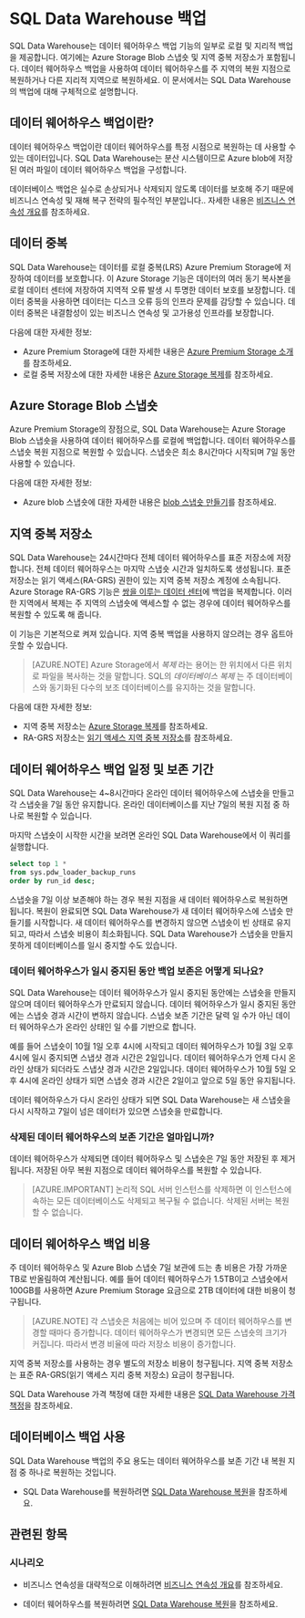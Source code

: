 <properties
   pageTitle="SQL Data Warehouse 백업 | Microsoft Azure"
   description="Azure SQL Data Warehouse를 복원 지점 또는 다른 지역에 복원할 수 있는 SQL Data Warehouse 기본 제공 데이터베이스 백업에 대해 알아봅니다."
   services="sql-data-warehouse"
   documentationCenter=""
   authors="lakshmi1812"
   manager="barbkess"
   editor="monicar"/>

<tags
   ms.service="sql-data-warehouse"
   ms.devlang="NA"
   ms.topic="article"
   ms.tgt_pltfrm="NA"
   ms.workload="NA"
   ms.date="10/06/2016"
   ms.author="lakshmir;barbkess"/>


# <a name="sql-data-warehouse-backups"></a>SQL Data Warehouse 백업

SQL Data Warehouse는 데이터 웨어하우스 백업 기능의 일부로 로컬 및 지리적 백업을 제공합니다. 여기에는 Azure Storage Blob 스냅숏 및 지역 중복 저장소가 포함됩니다. 데이터 웨어하우스 백업을 사용하여 데이터 웨어하우스를 주 지역의 복원 지점으로 복원하거나 다른 지리적 지역으로 복원하세요. 이 문서에서는 SQL Data Warehouse의 백업에 대해 구체적으로 설명합니다.

## <a name="what-is-a-data-warehouse-backup?"></a>데이터 웨어하우스 백업이란?

데이터 웨어하우스 백업이란 데이터 웨어하우스를 특정 시점으로 복원하는 데 사용할 수 있는 데이터입니다.  SQL Data Warehouse는 분산 시스템이므로 Azure blob에 저장된 여러 파일이 데이터 웨어하우스 백업을 구성합니다. 

데이터베이스 백업은 실수로 손상되거나 삭제되지 않도록 데이터를 보호해 주기 때문에 비즈니스 연속성 및 재해 복구 전략의 필수적인 부분입니다.. 자세한 내용은 [비즈니스 연속성 개요](../sql-database/sql-database-business-continuity.md)를 참조하세요.

## <a name="data-redundancy"></a>데이터 중복

SQL Data Warehouse는 데이터를 로컬 중복(LRS) Azure Premium Storage에 저장하여 데이터를 보호합니다. 이 Azure Storage 기능은 데이터의 여러 동기 복사본을 로컬 데이터 센터에 저장하여 지역적 오류 발생 시 투명한 데이터 보호를 보장합니다. 데이터 중복을 사용하면 데이터는 디스크 오류 등의 인프라 문제를 감당할 수 있습니다. 데이터 중복은 내결함성이 있는 비즈니스 연속성 및 고가용성 인프라를 보장합니다.

다음에 대한 자세한 정보:

- Azure Premium Storage에 대한 자세한 내용은 [Azure Premium Storage 소개](../storage/storage-premium-storage.md)를 참조하세요.
- 로컬 중복 저장소에 대한 자세한 내용은 [Azure Storage 복제](../storage/storage-redundancy.md#locally-redundant-storage)를 참조하세요.


## <a name="azure-storage-blob-snapshots"></a>Azure Storage Blob 스냅숏

Azure Premium Storage의 장점으로, SQL Data Warehouse는 Azure Storage Blob 스냅숏을 사용하여 데이터 웨어하우스를 로컬에 백업합니다. 데이터 웨어하우스를 스냅숏 복원 지점으로 복원할 수 있습니다. 스냅숏은 최소 8시간마다 시작되며 7일 동안 사용할 수 있습니다.  

다음에 대한 자세한 정보:

- Azure blob 스냅숏에 대한 자세한 내용은 [blob 스냅숏 만들기](../storage/storage-blob-snapshots.md)를 참조하세요.


## <a name="geo-redundant-backups"></a>지역 중복 저장소

SQL Data Warehouse는 24시간마다 전체 데이터 웨어하우스를 표준 저장소에 저장합니다. 전체 데이터 웨어하우스는 마지막 스냅숏 시간과 일치하도록 생성됩니다. 표준 저장소는 읽기 액세스(RA-GRS) 권한이 있는 지역 중복 저장소 계정에 소속됩니다. Azure Storage RA-GRS 기능은 [쌍을 이루는 데이터 센터](../best-practices-availability-paired-regions.md)에 백업을 복제합니다. 이러한 지역에서 복제는 주 지역의 스냅숏에 액세스할 수 없는 경우에 데이터 웨어하우스를 복원할 수 있도록 해 줍니다. 

이 기능은 기본적으로 켜져 있습니다. 지역 중복 백업을 사용하지 않으려는 경우 옵트아웃할 수 있습니다. 

>[AZURE.NOTE] Azure Storage에서 *복제* 라는 용어는 한 위치에서 다른 위치로 파일을 복사하는 것을 말합니다. SQL의 *데이터베이스 복제* 는 주 데이터베이스와 동기화된 다수의 보조 데이터베이스를 유지하는 것을 말합니다. 

다음에 대한 자세한 정보:
- 지역 중복 저장소는 [Azure Storage 복제](../storage/storage-redundancy.md)를 참조하세요.
- RA-GRS 저장소는 [읽기 액세스 지역 중복 저장소](../storage/storage-redundancy.md#read-access-geo-redundant-storage)를 참조하세요.

## <a name="data-warehouse-backup-schedule-and-retention-period"></a>데이터 웨어하우스 백업 일정 및 보존 기간

SQL Data Warehouse는 4~8시간마다 온라인 데이터 웨어하우스에 스냅숏을 만들고 각 스냅숏을 7일 동안 유지합니다. 온라인 데이터베이스를 지난 7일의 복원 지점 중 하나로 복원할 수 있습니다. 

마지막 스냅숏이 시작한 시간을 보려면 온라인 SQL Data Warehouse에서 이 쿼리를 실행합니다. 

```sql
select top 1 *
from sys.pdw_loader_backup_runs 
order by run_id desc;
```

스냅숏을 7일 이상 보존해야 하는 경우 복원 지점을 새 데이터 웨어하우스로 복원하면 됩니다. 복원이 완료되면 SQL Data Warehouse가 새 데이터 웨어하우스에 스냅숏 만들기를 시작합니다. 새 데이터 웨어하우스를 변경하지 않으면 스냅숏이 빈 상태로 유지되고, 따라서 스냅숏 비용이 최소화됩니다. SQL Data Warehouse가 스냅숏을 만들지 못하게 데이터베이스를 일시 중지할 수도 있습니다.


### <a name="what-happens-to-my-backup-retention-while-my-data-warehouse-is-paused?"></a>데이터 웨어하우스가 일시 중지된 동안 백업 보존은 어떻게 되나요?

SQL Data Warehouse는 데이터 웨어하우스가 일시 중지된 동안에는 스냅숏을 만들지 않으며 데이터 웨어하우스가 만료되지 않습니다. 데이터 웨어하우스가 일시 중지된 동안에는 스냅숏 경과 시간이 변하지 않습니다. 스냅숏 보존 기간은 달력 일 수가 아닌 데이터 웨어하우스가 온라인 상태인 일 수를 기반으로 합니다.

예를 들어 스냅숏이 10월 1일 오후 4시에 시작되고 데이터 웨어하우스가 10월 3일 오후 4시에 일시 중지되면 스냅샷 경과 시간은 2일입니다. 데이터 웨어하우스가 언제 다시 온라인 상태가 되더라도 스냅샷 경과 시간은 2일입니다. 데이터 웨어하우스가 10월 5일 오후 4시에 온라인 상태가 되면 스냅숏 경과 시간은 2일이고 앞으로 5일 동안 유지됩니다.

데이터 웨어하우스가 다시 온라인 상태가 되면 SQL Data Warehouse는 새 스냅숏을 다시 시작하고 7일이 넘은 데이터가 있으면 스냅숏을 만료합니다.

### <a name="how-long-is-the-retention-period-for-a-dropped-data-warehouse?"></a>삭제된 데이터 웨어하우스의 보존 기간은 얼마입니까?
데이터 웨어하우스가 삭제되면 데이터 웨어하우스 및 스냅숏은 7일 동안 저장된 후 제거됩니다. 저장된 아무 복원 지점으로 데이터 웨어하우스를 복원할 수 있습니다.

> [AZURE.IMPORTANT] 논리적 SQL 서버 인스턴스를 삭제하면 이 인스턴스에 속하는 모든 데이터베이스도 삭제되고 복구될 수 없습니다. 삭제된 서버는 복원할 수 없습니다.

## <a name="data-warehouse-backup-costs"></a>데이터 웨어하우스 백업 비용

주 데이터 웨어하우스 및 Azure Blob 스냅숏 7일 보관에 드는 총 비용은 가장 가까운 TB로 반올림하여 계산됩니다. 예를 들어 데이터 웨어하우스가 1.5TB이고 스냅숏에서 100GB를 사용하면 Azure Premium Storage 요금으로 2TB 데이터에 대한 비용이 청구됩니다. 

>[AZURE.NOTE] 각 스냅숏은 처음에는 비어 있으며 주 데이터 웨어하우스를 변경할 때마다 증가합니다. 데이터 웨어하우스가 변경되면 모든 스냅숏의 크기가 커집니다. 따라서 변경 비율에 따라 저장소 비용이 증가합니다.

지역 중복 저장소를 사용하는 경우 별도의 저장소 비용이 청구됩니다. 지역 중복 저장소는 표준 RA-GRS(읽기 액세스 지리 중복 저장소) 요금이 청구됩니다.

SQL Data Warehouse 가격 책정에 대한 자세한 내용은 [SQL Data Warehouse 가격 책정](https://azure.microsoft.com/pricing/details/sql-data-warehouse/)을 참조하세요.

## <a name="using-database-backups"></a>데이터베이스 백업 사용

SQL Data Warehouse 백업의 주요 용도는 데이터 웨어하우스를 보존 기간 내 복원 지점 중 하나로 복원하는 것입니다.  

- SQL Data Warehouse를 복원하려면 [SQL Data Warehouse 복원](sql-data-warehouse-restore-database-overview.md)을 참조하세요.


## <a name="related-topics"></a>관련된 항목

### <a name="scenarios"></a>시나리오

- 비즈니스 연속성을 대략적으로 이해하려면 [비즈니스 연속성 개요](../sql-database/sql-database-business-continuity.md)를 참조하세요.


<!-- ### Tasks -->

- 데이터 웨어하우스를 복원하려면 [SQL Data Warehouse 복원](sql-data-warehouse-restore-database-overview.md)을 참조하세요.

<!-- ### Tutorials -->




<!--HONumber=Oct16_HO2-->


